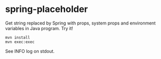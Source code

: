 # spring-placeholder
Get string replaced by Spring with props, system props and environment variables in Java program.
Try it!
```shell-session
mvn install
mvn exec:exec
```
See INFO log on stdout.
